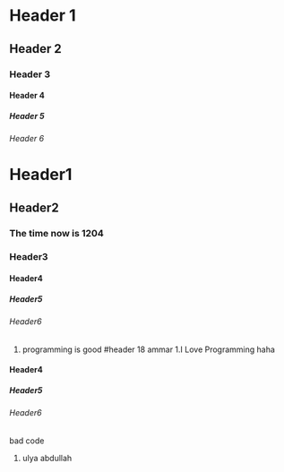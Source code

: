 # Header 1
## Header 2
### Header 3
#### Header 4
##### Header 5
###### Header 6
# Header1
## Header2
### The time now is 1204
### Header3
#### Header4
##### Header5
###### Header6
1. programming is good
#header 18 ammar
1.I Love Programming
haha
#### Header4
##### Header5
###### Header6
bad code
1. ulya abdullah